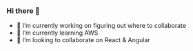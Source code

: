### Hi there 👋


- 🔭 I’m currently working on figuring out where to collaborate
- 🌱 I’m currently learning AWS
- 👯 I’m looking to collaborate on React & Angular
